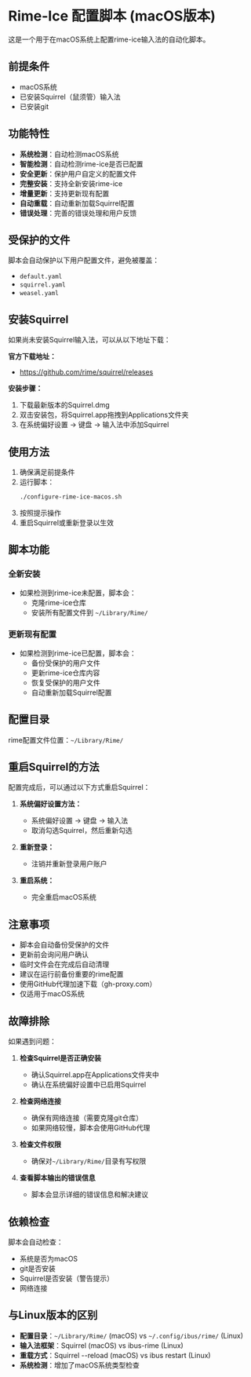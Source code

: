 # Rime-Ice 配置脚本 (macOS版本)

这是一个用于在macOS系统上配置rime-ice输入法的自动化脚本。

## 前提条件

- macOS系统
- 已安装Squirrel（鼠须管）输入法
- 已安装git

## 功能特性

- **系统检测**：自动检测macOS系统
- **智能检测**：自动检测rime-ice是否已配置
- **安全更新**：保护用户自定义的配置文件
- **完整安装**：支持全新安装rime-ice
- **增量更新**：支持更新现有配置
- **自动重载**：自动重新加载Squirrel配置
- **错误处理**：完善的错误处理和用户反馈

## 受保护的文件

脚本会自动保护以下用户配置文件，避免被覆盖：
- `default.yaml`
- `squirrel.yaml` 
- `weasel.yaml`

## 安装Squirrel

如果尚未安装Squirrel输入法，可以从以下地址下载：

**官方下载地址：**
- https://github.com/rime/squirrel/releases

**安装步骤：**
1. 下载最新版本的Squirrel.dmg
2. 双击安装包，将Squirrel.app拖拽到Applications文件夹
3. 在系统偏好设置 → 键盘 → 输入法中添加Squirrel

## 使用方法

1. 确保满足前提条件
2. 运行脚本：
   ```bash
   ./configure-rime-ice-macos.sh
   ```
3. 按照提示操作
4. 重启Squirrel或重新登录以生效

## 脚本功能

### 全新安装
- 如果检测到rime-ice未配置，脚本会：
  - 克隆rime-ice仓库
  - 安装所有配置文件到 `~/Library/Rime/`

### 更新现有配置
- 如果检测到rime-ice已配置，脚本会：
  - 备份受保护的用户文件
  - 更新rime-ice仓库内容
  - 恢复受保护的用户文件
  - 自动重新加载Squirrel配置

## 配置目录

rime配置文件位置：`~/Library/Rime/`

## 重启Squirrel的方法

配置完成后，可以通过以下方式重启Squirrel：

1. **系统偏好设置方法：**
   - 系统偏好设置 → 键盘 → 输入法
   - 取消勾选Squirrel，然后重新勾选

2. **重新登录：**
   - 注销并重新登录用户账户

3. **重启系统：**
   - 完全重启macOS系统

## 注意事项

- 脚本会自动备份受保护的文件
- 更新前会询问用户确认
- 临时文件会在完成后自动清理
- 建议在运行前备份重要的rime配置
- 使用GitHub代理加速下载（gh-proxy.com）
- 仅适用于macOS系统

## 故障排除

如果遇到问题：

1. **检查Squirrel是否正确安装**
   - 确认Squirrel.app在Applications文件夹中
   - 确认在系统偏好设置中已启用Squirrel

2. **检查网络连接**
   - 确保有网络连接（需要克隆git仓库）
   - 如果网络较慢，脚本会使用GitHub代理

3. **检查文件权限**
   - 确保对`~/Library/Rime/`目录有写权限

4. **查看脚本输出的错误信息**
   - 脚本会显示详细的错误信息和解决建议

## 依赖检查

脚本会自动检查：
- 系统是否为macOS
- git是否安装
- Squirrel是否安装（警告提示）
- 网络连接

## 与Linux版本的区别

- **配置目录**：`~/Library/Rime/` (macOS) vs `~/.config/ibus/rime/` (Linux)
- **输入法框架**：Squirrel (macOS) vs ibus-rime (Linux)
- **重载方式**：Squirrel --reload (macOS) vs ibus restart (Linux)
- **系统检测**：增加了macOS系统类型检查
